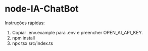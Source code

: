 # node-IA-ChatBot

Instruções rápidas:
1. Copiar .env.example para .env e preencher OPEN_AI_API_KEY.
2. npm install
3. npx tsx src/index.ts